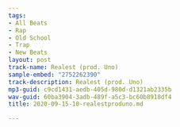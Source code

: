 ```yaml
---
tags:
- All Beats
- Rap
- Old School
- Trap
- New Beats
layout: post
track-name: Realest (prod. Uno)
sample-embed: "2752262390"
track-description: Realest (prod. Uno)
mp3-guid: c9cd1431-aedb-405d-980d-d1321ab2335b
wav-guid: 60ba3904-3adb-489f-a5c3-bc60b8918df4
title: 2020-09-15-10-realestproduno.md

---
```

